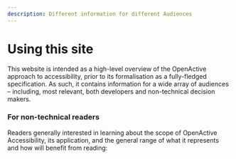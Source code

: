 ```yaml
---
description: Different information for different Audiences
---
```


# Using this site

This website is intended as a high-level overview of the OpenActive approach to accessibility, prior to its formalisation as a fully-fledged specification. As such, it contains information for a wide array of audiences – including, most relevant, both developers and non-technical decision makers. 

### For non-technical readers

Readers generally interested in learning about the scope of OpenActive Accessibility, its application, and the general range of what it represents and how will benefit from reading:



